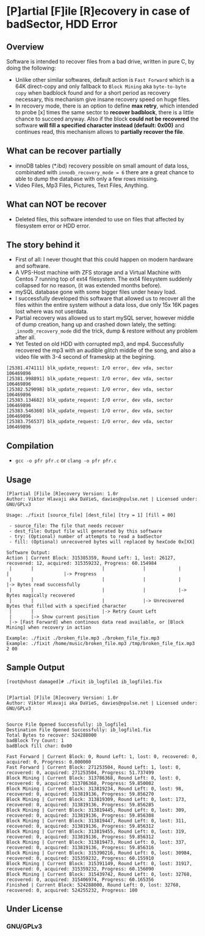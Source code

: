 # [P]artial [F]ile [R]ecovery in case of badSector, HDD Error
## Overview
Software is intended to recover files from a bad drive, written in pure C, by doing the following:
* Unlike other similar softwares, default action is `Fast Forward` which is a 64K direct-copy and only fallback to `Block Mining` aka `byte-to-byte copy` when badblock found and for a short period as recovery necessary, this mechanism give insane recovery speed on huge files.
* In recovery mode, there is an option to define **max retry**, which intended to probe [x] times the same sector to **recover badblock**, there is a little chance to succeed anyway.
Also if the block **could not be recovered** the software **will fill a specified character instead (default: 0x00)** and continues read, this mechanism allows to **partially recover the file**.

## What can be recover partially
* innoDB tables (*.ibd) recovery possible on small amount of data loss, combinated with `innodb_recovery_mode = 6` there are a great chance to able to dump the database with only a few rows missing.
* Video Files, Mp3 Files, Pictures, Text Files, Anything.

## What can NOT be recover
* Deleted files, this software intended to use on files that affected by filesystem error or HDD error.

## The story behind it
* First of all: I never thought that this could happen on modern hardware and software. 
* A VPS-Host machine with ZFS storage and a Virtual Machine with Centos 7 running top of ext4 filesystem. The ext4 filesystem suddenly collapsed for no reason, (it was extended months before).
* mySQL database gone with some bigger files under heavy load.
* I successfully developed this software that allowed us to recover all the files within the entire system without a data loss, due only 15x 16K pages lost where was not userdata.
* Partial recovery was allowed us to start mySQL server, however middle of dump creation, hang up and crashed down lately, the setting: ˛`innodb_recovery_mode` did the trick, dump & restore without any problem after all.
* Yet Tested on old HDD with corrupted mp3, and mp4. Successfully recovered the mp3 with an audible glitch middle of the song, and also a video file with 3-4 second of frameskip at the begining.


````
[25381.474111] blk_update_request: I/O error, dev vda, sector 106469896
[25381.998891] blk_update_request: I/O error, dev vda, sector 106469896
[25382.529098] blk_update_request: I/O error, dev vda, sector 106469896
[25383.134682] blk_update_request: I/O error, dev vda, sector 106469896
[25383.546360] blk_update_request: I/O error, dev vda, sector 106469896
[25383.756537] blk_update_request: I/O error, dev vda, sector 106469896
````

## Compilation
* `gcc -o pfr pfr.c` or `clang -o pfr pfr.c`

## Usage
````
[P]artial [F]ile [R]ecovery Version: 1.0r
Author: Viktor Hlavaji aka DaVieS, davies@npulse.net | Licensed under: GNU/GPLv3

Usage: ./fixit [source_file] [dest_file] [try = 1] [fill = 00]

 - source_file: The file that needs recover
 - dest_file: Output file will generated by this software
 - try: (Optional) number of attempts to read a badSector
 - fill: (Optional) unrecovered bytes will replaced by hexCode 0x[XX]

Software Output:
Action | Current Block: 315385359, Round Left: 1, lost: 26127, recovered: 12, acquired: 315359232, Progress: 60.154984
 |       |                         |              |            |              |                    |-> Progress
 |       |                         |              |            |              |-> Bytes read successfully
 |       |                         |              |            |-> Bytes magically recovered
 |       |                         |              |-> Unrecovered Bytes that filled with a specified character
 |       |                         |-> Retry Count Left
 |       |-> Show current position
 |-> [Fast Forward] when continous data read available, or [Block Mining] when recovery in action

Example: ./fixit ./broken_file.mp3 ./broken_file_fix.mp3
Example: ./fixit /home/music/broken_file.mp3 /tmp/broken_file_fix.mp3 2 00

````

## Sample Output
````
[root@vhost damaged]# ./fixit ib_logfile1 ib_logfile1.fix


[P]artial [F]ile [R]ecovery Version: 1.0r
Author: Viktor Hlavaji aka DaVieS, davies@npulse.net | Licensed under: GNU/GPLv3


Source File Opened Successfully: ib_logfile1
Destination File Opened Successfully: ib_logfile1.fix
Total Bytes to recover: 524288000
badBlock Try Count: 1
badBlock fill char: 0x00

Fast Forward | Current Block: 0, Round Left: 1, lost: 0, recovered: 0, acquired: 0, Progress: 0.000000
Fast Forward | Current Block: 271253504, Round Left: 1, lost: 0, recovered: 0, acquired: 271253504, Progress: 51.737499
Block Mining | Current Block: 313786368, Round Left: 0, lost: 0, recovered: 0, acquired: 313786368, Progress: 59.850002
Block Mining | Current Block: 313819234, Round Left: 0, lost: 98, recovered: 0, acquired: 313819136, Progress: 59.856270
Block Mining | Current Block: 313819309, Round Left: 0, lost: 173, recovered: 0, acquired: 313819136, Progress: 59.856285
Block Mining | Current Block: 313819445, Round Left: 0, lost: 309, recovered: 0, acquired: 313819136, Progress: 59.856308
Block Mining | Current Block: 313819447, Round Left: 0, lost: 311, recovered: 0, acquired: 313819136, Progress: 59.856312
Block Mining | Current Block: 313819455, Round Left: 0, lost: 319, recovered: 0, acquired: 313819136, Progress: 59.856312
Block Mining | Current Block: 313819473, Round Left: 0, lost: 337, recovered: 0, acquired: 313819136, Progress: 59.856316
Block Mining | Current Block: 315390216, Round Left: 0, lost: 30984, recovered: 0, acquired: 315359232, Progress: 60.155910
Block Mining | Current Block: 315391149, Round Left: 0, lost: 31917, recovered: 0, acquired: 315359232, Progress: 60.156090
Block Mining | Current Block: 315439742, Round Left: 0, lost: 32768, recovered: 0, acquired: 315406974, Progress: 60.165356
Finished | Current Block: 524288000, Round Left: 0, lost: 32768, recovered: 0, acquired: 524255232, Progress: 100
````

## Under License
### GNU/GPLv3





